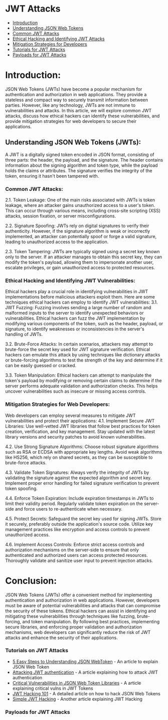 # JWT Attacks

- [Introduction](#introduction)
- [Understanding JSON Web Tokens](#understanding-json-web-tokens-jwts)
- [Common JWT Attacks](#common-jwt-attacks)
- [Ethical Hacking and Identifying JWT Attacks](#ethical-hacking-and-identifying-jwt-vulnerabilities)
- [Mitigation Strategies for Developers](#mitigation-strategies-for-web-developers)
- [Tutorials for JWT Attacks](#tutorials-on-jwt-attacks)
- [Payloads for JWT Attacks](#payloads-for-jwt-attacks)

# Introduction:
JSON Web Tokens (JWTs) have become a popular mechanism for authentication and authorization in web applications. They provide a stateless and compact way to securely transmit information between parties. However, like any technology, JWTs are not immune to vulnerabilities and attacks. In this article, we will explore common JWT attacks, discuss how ethical hackers can identify these vulnerabilities, and provide mitigation strategies for web developers to secure their applications.

## Understanding JSON Web Tokens (JWTs):
A JWT is a digitally signed token encoded in JSON format, consisting of three parts: the header, the payload, and the signature. The header contains information about the signing algorithm and token type, while the payload holds the claims or attributes. The signature verifies the integrity of the token, ensuring it hasn't been tampered with.

### Common JWT Attacks:
2.1. Token Leakage:
One of the main risks associated with JWTs is token leakage, where an attacker gains unauthorized access to a user's token. This can occur through various means, including cross-site scripting (XSS) attacks, session fixation, or server misconfigurations.

2.2. Signature Spoofing:
JWTs rely on digital signatures to verify their authenticity. However, if the signature algorithm is weak or incorrectly implemented, an attacker can potentially spoof or forge a valid signature, leading to unauthorized access to the application.

2.3. Token Tampering:
JWTs are typically signed using a secret key known only to the server. If an attacker manages to obtain this secret key, they can modify the token's payload, allowing them to impersonate another user, escalate privileges, or gain unauthorized access to protected resources.

### Ethical Hacking and Identifying JWT Vulnerabilities:
Ethical hackers play a crucial role in identifying vulnerabilities in JWT implementations before malicious attackers exploit them. Here are some techniques ethical hackers can employ to identify JWT vulnerabilities:
3.1. JWT Fuzzing:
Fuzzing involves sending a large number of random and malformed inputs to the server to identify unexpected behaviors or vulnerabilities. Ethical hackers can fuzz the JWT implementation by modifying various components of the token, such as the header, payload, or signature, to identify weaknesses or inconsistencies in the server's handling of JWTs.

3.2. Brute-Force Attacks:
In certain scenarios, attackers may attempt to brute-force the secret key used for JWT signature verification. Ethical hackers can emulate this attack by using techniques like dictionary attacks or brute-forcing algorithms to test the strength of the key and determine if it can be easily guessed or cracked.

3.3. Token Manipulation:
Ethical hackers can attempt to manipulate the token's payload by modifying or removing certain claims to determine if the server performs adequate validation and authorization checks. This helps uncover vulnerabilities such as insecure or missing access controls.

### Mitigation Strategies for Web Developers:
Web developers can employ several measures to mitigate JWT vulnerabilities and protect their applications:
4.1. Implement Secure JWT Libraries:
Use well-vetted JWT libraries that follow best practices for token creation, verification, and key management. Stay updated with the latest library versions and security patches to avoid known vulnerabilities.

4.2. Use Strong Signature Algorithms:
Choose robust signature algorithms such as RSA or ECDSA with appropriate key lengths. Avoid weak algorithms like HS256, which rely on shared secrets, as they can be susceptible to brute-force attacks.

4.3. Validate Token Signatures:
Always verify the integrity of JWTs by validating the signature against the expected algorithm and secret key. Implement proper error handling for failed signature verification to prevent token spoofing.

4.4. Enforce Token Expiration:
Include expiration timestamps in JWTs to limit their validity period. Regularly validate token expiration on the server-side and force users to re-authenticate when necessary.

4.5. Protect Secrets:
Safeguard the secret key used for signing JWTs. Store it securely, preferably outside the application's source code. Utilize key management practices like encryption and access controls to prevent unauthorized access.

4.6. Implement Access Controls:
Enforce strict access controls and authorization mechanisms on the server-side to ensure that only authenticated and authorized users can access protected resources. Thoroughly validate and sanitize user input to prevent injection attacks.

# Conclusion:
JSON Web Tokens (JWTs) offer a convenient method for implementing authentication and authorization in web applications. However, developers must be aware of potential vulnerabilities and attacks that can compromise the security of these tokens. Ethical hackers can assist in identifying and mitigating these vulnerabilities through techniques like fuzzing, brute-forcing, and token manipulation. By following best practices, implementing secure libraries, and enforcing proper validation and authorization mechanisms, web developers can significantly reduce the risk of JWT attacks and enhance the security of their applications.

### Tutorials on JWT Attacks

* [5 Easy Steps to Understanding JSON WebToken](https://medium.com/cyberverse/five-easy-steps-to-understand-json-web-tokens-jwt-7665d2ddf4d5) - An article to explain JSON Web Token
* [Attacking JWT authentication](https://www.sjoerdlangkemper.nl/2016/09/28/attacking-jwt-authentication/) - A article explaining how to attack JWT authentication
* [Critical Vulnerabilities in JSON Web Token Libraries](https://auth0.com/blog/critical-vulnerabilities-in-json-web-token-libraries/) - A article explaining critical vulns in JWT Tokens
* [JWT Hacking 101](https://trustfoundry.net/2017/12/08/jwt-hacking-101/) - A detailed article on how to hack JSON Web Tokens
* [Simple JWT Hacking](https://medium.com/iqube-kct/simple-jwt-hacking-73870a976750) - Another article explaining JWT Hacking

### Payloads for JWT Attacks